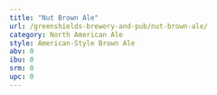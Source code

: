 ```yaml
---
title: "Nut Brown Ale"
url: /greenshields-brewery-and-pub/nut-brown-ale/
category: North American Ale
style: American-Style Brown Ale
abv: 0
ibu: 0
srm: 0
upc: 0
---
```


